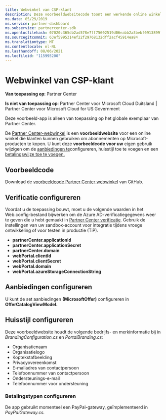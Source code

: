 ```yaml
---
title: Webwinkel van CSP-klant
description: Deze voorbeeldwebsitecode toont een werkende online winkel waar klanten abonnementen op Microsoft-producten kunnen kopen.
ms.date: 05/29/2019
ms.service: partner-dashboard
ms.subservice: partnercenter-sdk
ms.openlocfilehash: 07020c365db2ad578e7ff75602519d06eabb2a3bebf0913899fcd8b5345a0365
ms.sourcegitcommit: 63ef5995314ef22f29768132dff2acf45914ea84
ms.translationtype: MT
ms.contentlocale: nl-NL
ms.lasthandoff: 08/06/2021
ms.locfileid: "115995200"
---
```

# <a name="csp-customer-web-storefront"></a>Webwinkel van CSP-klant

**Van toepassing op**: Partner Center

**Is niet van toepassing op**: Partner Center voor Microsoft Cloud Duitsland | Partner Center voor Microsoft Cloud for US Government

Deze voorbeeld-app is alleen van toepassing op het globale exemplaar van Partner Center.

De [Partner Center-webwinkel](https://github.com/Microsoft/Partner-Center-Storefront) is een **voorbeeldwebsite** voor een online winkel die klanten kunnen gebruiken om abonnementen op Microsoft-producten te kopen. U kunt deze **voorbeeldcode voor uw** eigen gebruik wijzigen om de [aanbiedingen te](#configure-offers)configureren, huisstijl toe te voegen en een [](#configure-branding) [betalingswijze toe te voegen.](#configure-payment-types)

## <a name="sample-code"></a>Voorbeeldcode

Download de [voorbeeldcode Partner Center webwinkel](https://github.com/Microsoft/Partner-Center-Storefront) van GitHub.

## <a name="configure-authentication"></a>Verificatie configureren

Voordat u de toepassing bouwt, moet u de volgende waarden in het Web.config-bestand bijwerken om de Azure AD-verificatiegegevens weer te geven die u hebt gemaakt in [Partner Center verificatie](partner-center-authentication.md). Gebruik de instellingen van uw sandbox-account voor integratie tijdens vroege ontwikkeling of voor testen in productie (TiP).

- **partnerCenter.applicationId**
- **partnerCenter.applicationSecret**
- **partnerCenter.domain**
- **webPortal.clientId**
- **webPortal.clientSecret**
- **webPortal.domain**
- **webPortal.azureStorageConnectionString**

## <a name="configure-offers"></a>Aanbiedingen configureren

U kunt de set aanbiedingen **(MicrosoftOffer)** configureren in **OfferCatalogViewModel.**

## <a name="configure-branding"></a>Huisstijl configureren

Deze voorbeeldwebsite houdt de volgende bedrijfs- en merkinformatie bij in *BrandingConfiguration.cs* en *PortalBranding.cs:*

- Organisatienaam
- Organisatielogo
- Koptekstafbeelding
- Privacyovereenkomst
- E-mailadres van contactpersoon
- Telefoonnummer van contactpersoon
- Ondersteunings-e-mail
- Telefoonnummer voor ondersteuning

### <a name="configure-payment-types"></a>Betalingstypen configureren

De app gebruikt momenteel een PayPal-gateway, geïmplementeerd in *PayPalGateway.cs.*